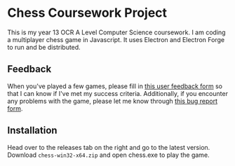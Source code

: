 # Chess Coursework Project
This is my year 13 OCR A Level Computer Science coursework. I am coding a multiplayer chess game in Javascript. It uses Electron and Electron Forge to run and be distributed.
## Feedback
When you've played a few games, please fill in [this user feedback form](https://forms.gle/FSNTDNa6NXqYERZ97) so that I can know if I've met my success criteria.
Additionally, if you encounter any problems with the game, please let me know through [this bug report form](https://forms.gle/CpxCchGgboafHTXw9).
## Installation
Head over to the releases tab on the right and go to the latest version. Download `chess-win32-x64.zip` and open chess.exe to play the game.
